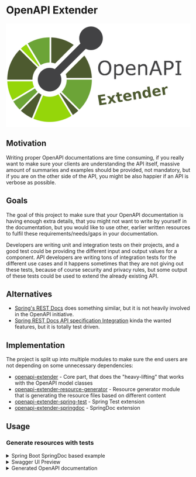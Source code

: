 # OpenAPI Extender

![banner.png](banner.png)

## Motivation

Writing proper OpenAPI documentations are time consuming, if you really want to make sure your clients are understanding the API itself, massive amount of summaries and examples should be provided, not mandatory, but if you are on the other side of
the API, you might be also happier if an API is verbose as possible.

## Goals

The goal of this project to make sure that your OpenAPI documentation is having enough extra details, that you might not want to write by yourself in the documentation, but you would like to use other, earlier written resources to fulfil these
requirements/needs/gaps in your documentation.

Developers are writing unit and integration tests on their projects, and a good test could be providing the different input and output values for a component. API developers are writing tons of integration tests for the different use cases and it
happens sometimes that they are not giving out these tests, because of course security and privacy rules, but some output of these tests could be used to extend the already existing API.

## Alternatives

- [Spring's REST Docs](https://github.com/spring-projects/spring-restdocs) does something similar, but it is not heavily involved in the OpenAPI initiative.
- [Spring REST Docs API specification Integration](https://github.com/ePages-de/restdocs-api-spec) kinda the wanted features, but it is totally test driven.

## Implementation

The project is split up into multiple modules to make sure the end users are not depending on some unnecessary dependencies:

- [openapi-extender](openapi-extender) - Core part, that does the "heavy-lifting" that works with the OpenAPI model classes
- [openapi-extender-resource-generator](openapi-extender-resource-generator) - Resource generator module that is generating the resource files based on different content
- [openapi-extender-spring-test](openapi-extender-spring-test) - Spring Test extension
- [openapi-extender-springdoc](openapi-extender-springdoc) - SpringDoc extension

## Usage

### Generate resources with tests

<details>
    <summary>Spring Boot SpringDoc based example</summary>

```java

@SpringBootApplication
class SpringBootOpenapiWithTestApplication {

    public static void main(String[] args) {
        SpringApplication.run(SpringBootOpenmapiWithTestApplication.class, args);
    }

    /**
     * Bean to initialize the resources.
     */
    @Bean
    public ExampleResourceReaderBean exampleResourceReaderBean() {
        ExampleResourceReaderBean exampleResourceReaderBean = new ExampleResourceReaderBean();
        exampleResourceReaderBean.initializeResources();
        return exampleResourceReaderBean;
    }

    /**
     * Operation customizer.
     */
    @Bean
    public ApiResponseAndExampleCustomizer customizer() {
        return new ApiResponseAndExampleCustomizer();
    }

    /**
     * OpenAPI object customizer bean.
     */
    @Bean
    public OpenApiCustomiser openApiCustomiser() {
        return new OpenApiExampleExtenderCustomizer();
    }

}


@RestController
class UserController {

    @GetMapping(path = "/user", produces = {MediaType.APPLICATION_JSON_VALUE, MediaType.APPLICATION_XML_VALUE})
    public ResponseEntity getUser(@RequestParam(name = "id", required = false) String id) {
        if ("BAD".equals(id)) return ResponseEntity.badRequest().body(new ErrorResponse("Bad " + id, "Cause it went bad"));
        else if ("BAD2".equals(id)) return ResponseEntity.internalServerError().body(new ErrorResponse("Internal Server Error " + id, "Bad because internal"));
        else return ResponseEntity.ok(new UserResponse("joe", "Joe Big"));
    }

    @PostMapping(path = "/user", produces = {MediaType.APPLICATION_JSON_VALUE, MediaType.APPLICATION_XML_VALUE})
    public ResponseEntity postUser(@RequestBody UserRequest userRequest) {
        if (!userRequest.getPassword().equals(userRequest.getPasswordConfirmation())) {
            return ResponseEntity.unprocessableEntity().body(new ErrorResponse("Passwords must match", "Cause it went bad"));
        }
        if (userRequest.getUsername().equals("bob")) {
            return ResponseEntity.unprocessableEntity().body(new ErrorResponse("Username already exists", "Cause it went bad"));
        }
        return ResponseEntity.status(HttpStatus.CREATED).body(new UserResponse("joe", "Joe Big"));
    }

    @Data
    @NoArgsConstructor
    @AllArgsConstructor
    static class UserRequest {

        private String username;
        private String password;
        private String passwordConfirmation;
        private String fullName;
    }

    @Data
    @NoArgsConstructor
    @AllArgsConstructor
    static class ErrorResponse {

        private String message;
        private String cause;
    }

    @Data
    @NoArgsConstructor
    @AllArgsConstructor
    static class UserResponse {

        private String username;
        private String fullName;

    }

}

@SpringBootTest
@AutoConfigureMockMvc
class UserControllerTest {

    @Autowired
    private MockMvc mockMvc;

    @Test
    void getUser_isOk() throws Exception {
        mockMvc.perform(get("/user"))
            .andExpect(status().isOk())
            .andDo(result -> new ApiResponseDocumentReporter("getUser", "Standard response").handle(result));
    }

    @Test
    void getUser_isBadRequest() throws Exception {
        mockMvc.perform(get("/user?id=BAD"))
            .andExpect(status().isBadRequest())
            .andDo(result -> new ApiResponseDocumentReporter("getUser", "When shit happens").handle(result));
    }

    @Test
    void getUser_isInternalError_1() throws Exception {
        mockMvc.perform(get("/user?id=BAD2"))
            .andExpect(status().isInternalServerError())
            .andDo(result -> new ApiResponseDocumentReporter("getUser", "When coupon code does not exist").handle(result));
    }

    @Test
    void getUser_isInternalError_2() throws Exception {
        mockMvc.perform(get("/user?id=BAD2"))
            .andExpect(status().isInternalServerError())
            .andDo(result -> new ApiResponseDocumentReporter("getUser", "When shit explodes").handle(result));
    }

    @Test
    void postUser_WhenPasswordDoesNotMatch() throws Exception {
        UserController.UserRequest userRequest = new UserController.UserRequest("alex123", "password123", "password12", "Alex King");
        mockMvc.perform(post("/user").contentType(MediaType.APPLICATION_JSON).content(asJsonString(userRequest)))
            .andExpect(status().isUnprocessableEntity())
            .andDo(result -> new ApiResponseDocumentReporter("postUser", "When passwords does not match").handle(result))
            .andDo(result -> new RequestBodyDocumentReporter("postUser", "Will throw error").handle(result));
    }

    @Test
    void postUser_WhenUsernameAlreadyExist() throws Exception {
        UserController.UserRequest userRequest = new UserController.UserRequest("bob", "password123", "password123", "Bob Sug");
        mockMvc.perform(post("/user").contentType(MediaType.APPLICATION_JSON).accept(MediaType.APPLICATION_JSON).content(asJsonString(userRequest)))
            .andExpect(status().isUnprocessableEntity())
            .andDo(result -> new ApiResponseDocumentReporter("postUser", "When username already exist").handle(result))
            .andDo(result -> new RequestBodyDocumentReporter("postUser", "Will throw error because user already exist").handle(result));
    }

    @Test
    void postUser_WhenEverythingIsOk() throws Exception {
        UserController.UserRequest userRequest = new UserController.UserRequest("new-bob", "password123", "password123", "Bob Sug");
        mockMvc.perform(post("/user").contentType(MediaType.APPLICATION_JSON).accept(MediaType.APPLICATION_JSON).content(asJsonString(userRequest)))
            .andExpect(status().isCreated())
            .andDo(result -> new ApiResponseDocumentReporter("postUser", "Successful operation").handle(result))
            .andDo(result -> new RequestBodyDocumentReporter("postUser", "Creates a user").handle(result));
    }

    @Test
    void postUser_WhenEverythingIsOkXml() throws Exception {
        UserController.UserRequest userRequest = new UserController.UserRequest("new-bob", "password123", "password123", "Bob Sug");
        mockMvc.perform(post("/user").contentType(MediaType.APPLICATION_JSON).accept(MediaType.APPLICATION_XML).content(asJsonString(userRequest)))
            .andExpect(status().isCreated())
            .andDo(result -> new ApiResponseDocumentReporter("postUser", "Successful operation").handle(result))
            .andDo(result -> new RequestBodyDocumentReporter("postUser", "Creates a user").handle(result));
    }

    static String asJsonString(final Object obj) {
        try {
            return new ObjectMapper().writeValueAsString(obj);
        } catch (Exception e) {
            throw new RuntimeException(e);
        }
    }

}

```

After running: `./mvnw package` the following generated resources will pop up:
![generated-files.png](docs/generated-files.png)

By default, the generated files are going to be created to the following paths:
- `target/classes/openapi-extender/requests/`
- `target/classes/openapi-extender/responses/`

**requests/postUser_201_Creates a user.json**: 
```json
{
  "username": "new-bob",
  "password": "password123",
  "passwordConfirmation": "password123",
  "fullName": "Bob Sug"
}
```

**responses/postUser_201_Successful operation.json**:
```json
{
  "username" : "joe",
  "fullName" : "Joe Big"
}
```

**responses/postUser_422_When passwords does not match.json**:
```json
{
  "message" : "Passwords must match",
  "cause" : "Cause it went bad"
}
```

</details>

<details>
    <summary>Swagger UI Preview</summary>

![swagger-ui-preview.png](docs/swagger-ui-preview.png)

</details>

<details>
  <summary>Generated OpenAPI documentation</summary>

```yaml
openapi: 3.0.1
info:
  title: OpenAPI definition
  version: v0
servers:
  - url: http://localhost:8080
    description: Generated server url
paths:
  /user:
    get:
      tags:
        - user-controller
      operationId: getUser
      parameters:
        - name: id
          in: query
          required: false
          schema:
            type: string
      responses:
        "200":
          description: OK
          content:
            application/json:
              schema:
                type: string
              examples:
                Standard response:
                  description: ""
                  $ref: '#/components/examples/response_getUser_application_json_Standard
                    response'
            application/xml:
              schema:
                type: string
              examples:
                Standard response:
                  description: ""
                  $ref: '#/components/examples/response_getUser_application_json_Standard
                    response'
        "400":
          content:
            application/json:
              examples:
                When bad thing happens:
                  description: Happens because the id is BAD and it is code to fail
                    in these cases
                  $ref: '#/components/examples/response_getUser_application_json_When
                    bad thing happens'
        "500":
          content:
            application/json:
              examples:
                When coupon code does not exist:
                  description: ""
                  $ref: '#/components/examples/response_getUser_application_json_When
                    coupon code does not exist'
                When server explodes:
                  description: ""
                  $ref: '#/components/examples/response_getUser_application_json_When
                    server explodes'
    post:
      tags:
        - user-controller
      operationId: postUser
      requestBody:
        content:
          application/json:
            schema:
              $ref: '#/components/schemas/UserRequest'
            examples:
              Creates a user:
                description: "Returns: HTTP 201"
                $ref: '#/components/examples/request_postUser_application_json_Creates
                  a user'
              Will throw error because user already exist:
                description: "Returns: HTTP 422"
                $ref: '#/components/examples/request_postUser_application_json_Will
                  throw error because user already exist'
              Will throw error:
                description: "Returns: HTTP 422"
                $ref: '#/components/examples/request_postUser_application_json_Will
                  throw error'
        required: true
      responses:
        "200":
          description: OK
          content:
            application/json:
              schema:
                type: string
            application/xml:
              schema:
                type: string
        "201":
          content:
            application/json:
              examples:
                Successful operation:
                  description: ""
                  $ref: '#/components/examples/response_postUser_application_json_Successful
                    operation'
            application/xml:
              examples:
                Successful operation:
                  description: ""
                  $ref: '#/components/examples/response_postUser_application_xml_Successful
                    operation'
        "422":
          content:
            application/json:
              examples:
                When passwords does not match:
                  description: ""
                  $ref: '#/components/examples/response_postUser_application_json_When
                    passwords does not match'
                When username already exist:
                  description: ""
                  $ref: '#/components/examples/response_postUser_application_json_When
                    username already exist'
components:
  schemas:
    UserRequest:
      type: object
      properties:
        username:
          type: string
        password:
          type: string
        passwordConfirmation:
          type: string
        fullName:
          type: string
  examples:
    request_postUser_application_json_Creates a user:
      description: ""
      value: |-
        {
          "username" : "new-bob",
          "password" : "password123",
          "passwordConfirmation" : "password123",
          "fullName" : "Bob Sug"
        }
    response_postUser_application_json_Successful operation:
      description: ""
      value: |-
        {
          "username" : "joe",
          "fullName" : "Joe Big"
        }
    response_getUser_application_json_When coupon code does not exist:
      description: ""
      value: |-
        {
          "message" : "Internal Server Error BAD2",
          "cause" : "Bad because internal"
        }
    response_getUser_application_json_When server explodes:
      description: ""
      value: |-
        {
          "message" : "Internal Server Error BAD2",
          "cause" : "Bad because internal"
        }
    response_getUser_application_json_When bad thing happens:
      description: Happens because the id is BAD and it is code to fail in these cases
      value: |-
        {
          "message" : "Bad BAD",
          "cause" : "Cause it went bad"
        }
    request_postUser_application_json_Will throw error:
      description: ""
      value: |-
        {
          "username" : "alex123",
          "password" : "password123",
          "passwordConfirmation" : "password12",
          "fullName" : "Alex King"
        }
    response_postUser_application_xml_Successful operation:
      description: ""
      value: |
        <LinkedHashMap>
          <username>joe</username>
          <fullName>Joe Big</fullName>
        </LinkedHashMap>
    response_postUser_application_json_When username already exist:
      description: ""
      value: |-
        {
          "message" : "Username already exists",
          "cause" : "Cause it went bad"
        }
    request_postUser_application_json_Will throw error because user already exist:
      description: ""
      value: |-
        {
          "username" : "bob",
          "password" : "password123",
          "passwordConfirmation" : "password123",
          "fullName" : "Bob Sug"
        }
    response_postUser_application_json_When passwords does not match:
      description: ""
      value: |-
        {
          "message" : "Passwords must match",
          "cause" : "Cause it went bad"
        }
    response_getUser_application_json_Standard response:
      description: ""
      value: |-
        {
          "username" : "joe",
          "fullName" : "Joe Big"
        }
```
</details>
